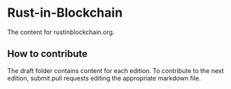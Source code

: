 # Rust-in-Blockchain
The content for rustinblockchain.org.

## How to contribute
The draft folder contains content for each edition. To contribute to the next edition, submit pull requests editing the appropriate markdown file.

